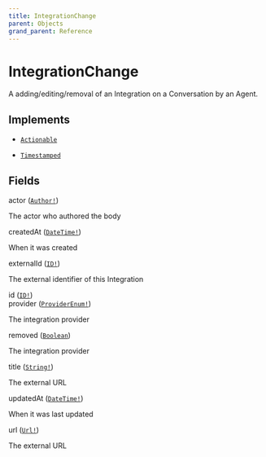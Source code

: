 ```yaml
---
title: IntegrationChange
parent: Objects
grand_parent: Reference
---
```


# IntegrationChange

A adding/editing/removal of an Integration on a Conversation by an Agent.

## Implements

- <code><a href="/docs/reference/interface/actionable">Actionable</a></code>

- <code><a href="/docs/reference/interface/timestamped">Timestamped</a></code>

## Fields

<div class="field-entry ">
  <span id="actor" class="field-name anchored">actor (<code><a href="/docs/reference/union/author">Author!</a></code>)</span>

  <div class="description-wrapper">
   <p>The actor who authored the body</p>

  </div>
</div>

<div class="field-entry ">
  <span id="createdat" class="field-name anchored">createdAt (<code><a href="/docs/reference/scalar/datetime">DateTime!</a></code>)</span>

  <div class="description-wrapper">
   <p>When it was created</p>

  </div>
</div>

<div class="field-entry ">
  <span id="externalid" class="field-name anchored">externalId (<code><a href="/docs/reference/scalar/id">ID!</a></code>)</span>

  <div class="description-wrapper">
   <p>The external identifier of this Integration</p>

  </div>
</div>

<div class="field-entry ">
  <span id="id" class="field-name anchored">id (<code><a href="/docs/reference/scalar/id">ID!</a></code>)</span>

  <div class="description-wrapper">

  </div>
</div>

<div class="field-entry ">
  <span id="provider" class="field-name anchored">provider (<code><a href="/docs/reference/enum/providerenum">ProviderEnum!</a></code>)</span>

  <div class="description-wrapper">
   <p>The integration provider</p>

  </div>
</div>

<div class="field-entry ">
  <span id="removed" class="field-name anchored">removed (<code><a href="/docs/reference/scalar/boolean">Boolean</a></code>)</span>

  <div class="description-wrapper">
   <p>The integration provider</p>

  </div>
</div>

<div class="field-entry ">
  <span id="title" class="field-name anchored">title (<code><a href="/docs/reference/scalar/string">String!</a></code>)</span>

  <div class="description-wrapper">
   <p>The external URL</p>

  </div>
</div>

<div class="field-entry ">
  <span id="updatedat" class="field-name anchored">updatedAt (<code><a href="/docs/reference/scalar/datetime">DateTime!</a></code>)</span>

  <div class="description-wrapper">
   <p>When it was last updated</p>

  </div>
</div>

<div class="field-entry ">
  <span id="url" class="field-name anchored">url (<code><a href="/docs/reference/scalar/url">Url!</a></code>)</span>

  <div class="description-wrapper">
   <p>The external URL</p>

  </div>
</div>

